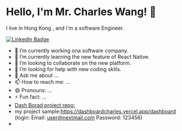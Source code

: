 
<h1 align='left'> Hello, I'm Mr. Charles Wang! 👋 </h1>

<p align='left'>
  I live in Hong Kong , and i'm a software Engineer.
</p>

<p align='left'>
  <a href="https://www.linkedin.com/in/charles-wang-7035b9233/" target="_blank"><img src="https://img.shields.io/badge/LinkedIn-0077B5?style=for-the-badge&logo=linkedin&logoColor=white" alt="LinkedIn Badge"></a>&nbsp;&nbsp;&nbsp;&nbsp;

</p>

- 🔭 I’m currently working ona software company.
- 🌱 I’m currently learning  the new feature of React Native.
- 👯 I’m looking to collaborate on the new platform.
- 🤔 I’m looking for help with new coding skills.
- 💬 Ask me about ...
- 📫 How to reach me: ...
- 😄 Pronouns: ...
- ⚡ Fun fact: ...
- [Dash Borad project repo:](https://github.com/Charles2029/dashboardcharles)
- my project sample:https://dashboardcharles.vercel.app/dashboard
  (login: Email: user@nextmail.com  Password: 123456)
- 

